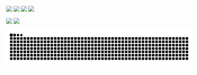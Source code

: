 
<img src="https://img.shields.io/badge/Java-ED8B00?style=for-the-badge&logo=openjdk&logoColor=white"/> <img src="https://img.shields.io/badge/Spring-6DB33F?style=for-the-badge&logo=spring&logoColor=white"/> <img src="https://img.shields.io/badge/Amazon_AWS-232F3E?style=for-the-badge&logo=amazon-aws&logoColor=white"/> <img src="https://img.shields.io/badge/MySQL-00000F?style=for-the-badge&logo=mysql&logoColor=white"/>

<img src="https://img.shields.io/badge/C%2B%2B-00599C?style=for-the-badge&logo=c%2B%2B&logoColor=white"/> <img src="https://img.shields.io/badge/unrealengine-%23313131.svg?style=for-the-badge&logo=unrealengine&logoColor=white"/>

<img src="https://github.com/Seooooo24/Seooooo24/blob/output/github-contribution-grid-snake.svg"/>
